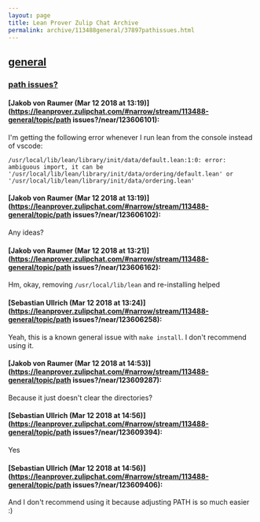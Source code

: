 ```yaml
---
layout: page
title: Lean Prover Zulip Chat Archive 
permalink: archive/113488general/37897pathissues.html
---
```


## [general](index.html)
### [path issues?](37897pathissues.html)

#### [Jakob von Raumer (Mar 12 2018 at 13:19)](https://leanprover.zulipchat.com/#narrow/stream/113488-general/topic/path issues?/near/123606101):
I'm getting the following error whenever I run lean from the console instead of vscode:
```
/usr/local/lib/lean/library/init/data/default.lean:1:0: error: ambiguous import, it can be '/usr/local/lib/lean/library/init/data/ordering/default.lean' or '/usr/local/lib/lean/library/init/data/ordering.lean'
```

#### [Jakob von Raumer (Mar 12 2018 at 13:19)](https://leanprover.zulipchat.com/#narrow/stream/113488-general/topic/path issues?/near/123606102):
Any ideas?

#### [Jakob von Raumer (Mar 12 2018 at 13:21)](https://leanprover.zulipchat.com/#narrow/stream/113488-general/topic/path issues?/near/123606162):
Hm, okay, removing `/usr/local/lib/lean` and re-installing helped

#### [Sebastian Ullrich (Mar 12 2018 at 13:24)](https://leanprover.zulipchat.com/#narrow/stream/113488-general/topic/path issues?/near/123606258):
Yeah, this is a known general issue with `make install`. I don't recommend using it.

#### [Jakob von Raumer (Mar 12 2018 at 14:53)](https://leanprover.zulipchat.com/#narrow/stream/113488-general/topic/path issues?/near/123609287):
Because it just doesn't clear the directories?

#### [Sebastian Ullrich (Mar 12 2018 at 14:56)](https://leanprover.zulipchat.com/#narrow/stream/113488-general/topic/path issues?/near/123609394):
Yes

#### [Sebastian Ullrich (Mar 12 2018 at 14:56)](https://leanprover.zulipchat.com/#narrow/stream/113488-general/topic/path issues?/near/123609406):
And I don't recommend using it because adjusting PATH is so much easier :)

